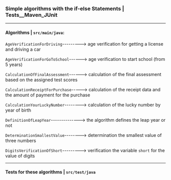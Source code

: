 
### Simple algorithms with the if-else Statements |  Tests__Maven_JUnit ###
***
#### Algorithms | `src/main/java`: ####

`AgeVerificationForDriving`---------> age verification for getting a license and driving a car

`AgeVerificationForGoToSchool`------> age verification to start school (from 5 years)

`CalculationOfFinalAssessment`------> calculation of the final assessment based on the assigned test scores

`CalculationReceiptForPurchase`-----> calculation of the receipt data and the amount of payment for the purchase

`CalculationYourLuckyNumber`--------> calculation of the lucky number by year of birth

`DefinitionOfLeapYear`--------------> the algorithm defines the leap year or not

`DeterminationSmallestValue`--------> determination the smallest value of three numbers

`DigitsVerificationOfShort`---------> verification the variable `short` for the value of digits

***
#### Tests for these algorithms | `src/test/java` ####
